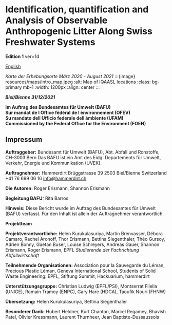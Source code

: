 # Identification, quantification and Analysis of Observable Anthropogenic Litter Along Swiss Freshwater Systems

__Edition 1__ ver=1d

<a href="titlepage.html" > English </a>

_Karte der Erhebungsorte März 2020 - August 2021_
:::{image} resources/maps/intro_map.jpeg
:alt: Map of IQAASL locations
:class: bg-primary mb-1
:width: 1200px
:align: center
:::

***Biel/Bienne 31/12/2021***

**Im Auftrag des Bundesamtes für Umwelt (BAFU)**\
**Sur mandat de l ́Office fédéral de l ́environnement (OFEV)**\
**Su mandato dell ́Ufficio federale dell ́ambiente (UFAM)**\
**Commissioned by the Federal Office for the Environment (FOEN)**


## Impressum 

__Auftraggeber:__ Bundesamt für Umwelt (BAFU), Abt. Abfall und Rohstoffe, CH-3003 Bern Das BAFU ist ein Amt des Eidg. Departements für Umwelt, Verkehr, Energie und Kommunikation (UVEK).  

__Auftragnehmer:__ Hammerdirt  Brüggstrasse 39 2503 Biel/Bienne Switzerland +41 76 699 06 16 info@hammerdirt.ch  

__Die Autoren:__ Roger Erismann, Shannon Erismann 

__Begleitung BAFU:__ Rita Barros 

__Hinweis:__ Diese Bericht wurde im Auftrag des Bundesamtes für Umwelt (BAFU) verfasst. Für den Inhalt ist allein der Auftragnehmer verantwortlich. 

__Projektteam__ 

__Projektverantwortliche:__ Helen Kurukulasuriya, Martin Brenvasser, Débora Camaro, Rachel Aronoff, Thor Erismann, Bettina Siegenthaler, Théo Gursoy, Adrien Bonny, Gaetan Buser, Louise Schreyers, Andreas Gauer, Shannon Erismann, Roger Erismann, EPFL _Studierende der Fachrichtung Abfallwirtschaft_

__Teilnehmende Organisationen:__ Association pour la Sauvegarde du Léman, Precious Plastic Léman, Geneva International School, Students of Solid Waste Engineering: EPFL, Stiftung Summit, Hackuarium, hammerdirt

__Unterstützungsgruppe:__ Christian Ludwig (EPFL/PSI), Montserrat Filella (UNIGE), Romain Tramoy (ENPC), Gary Hare (HDCA), Taoufik Nouri (FHNW)

__Übersetzung:__ Helen Kurukulasuriya, Bettina Siegenthaler 

__Besonderer Dank:__ Hubert Heldner, Kurt Chanton, Marcel Regamey, Bhavish Patel, Olivier Kressmann, Laurent Thurnheer, Jean Baptiste-Dussaussois